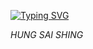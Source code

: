 <!--   my-ticker -->    
[![Typing SVG](https://readme-typing-svg.herokuapp.com?color=%2336BCF7&center=true&vCenter=true&width=600&lines=HI+IM+SANJI+AKA+BRYL+JOHN)](https://git.io/typing-svg)

*HUNG SAI SHING*
